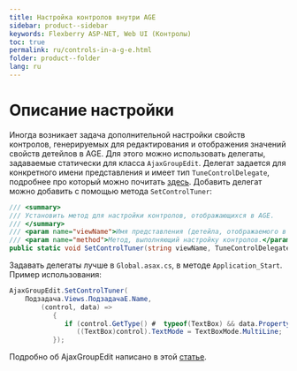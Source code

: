 ```yaml
---
title: Настройка контролов внутри AGE
sidebar: product--sidebar
keywords: Flexberry ASP-NET, Web UI (Контролы)
toc: true
permalink: ru/controls-in-a-g-e.html
folder: product--folder
lang: ru
---
```




# Описание настройки
Иногда возникает задача дополнительной настройки свойств контролов, генерируемых для редактирования и отображения значений свойств детейлов в AGE. Для этого можно использовать делегаты, задаваемые статически для класса `AjaxGroupEdit`. Делегат задается для конкретного имени представления и имеет тип `TuneControlDelegate`, подробнее про который можно почитать [здесь](tune-control-delegate-method.html). Добавить делегат можно добавить с помощью метода `SetControlTuner`:
```cs
/// <summary>
/// Установить метод для настройки контролов, отображающихся в AGE.
/// </summary>
/// <param name="viewName">Имя представления (детейла, отображаемого в AGE), для которого будет вызываться передаваемый метод.</param>
/// <param name="method">Метод, выполняющий настройку контролов.</param>
public static void SetControlTuner(string viewName, TuneControlDelegate method)
```
Задавать делегаты лучше в `Global.asax.cs`, в методе `Application_Start`.
Пример использования:
```cs
AjaxGroupEdit.SetControlTuner(
    Подзадача.Views.ПодзадачаE.Name,
        (control, data) =>
           { 
              if (control.GetType() #  typeof(TextBox) && data.PropertyName  Information.ExtractPropertyName<Подзадача>(x => x.Описание)) 
                 ((TextBox)control).TextMode = TextBoxMode.MultiLine; 
           });
```

Подробно об AjaxGroupEdit написано в этой [статье](ajax-group-edit.html).
 


 